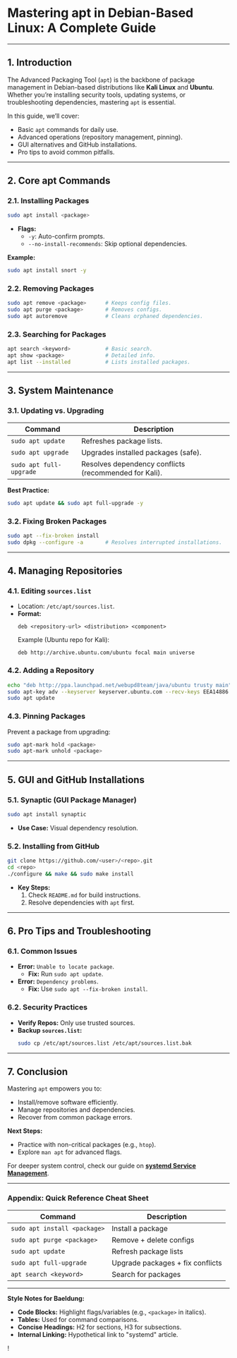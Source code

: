 # **Mastering apt in Debian-Based Linux: A Complete Guide**
---  
## **1. Introduction**  
The Advanced Packaging Tool (`apt`) is the backbone of package management in Debian-based distributions like **Kali Linux** and **Ubuntu**. Whether you’re installing security tools, updating systems, or troubleshooting dependencies, mastering `apt` is essential.  

In this guide, we’ll cover:  
- Basic `apt` commands for daily use.  
- Advanced operations (repository management, pinning).  
- GUI alternatives and GitHub installations.  
- Pro tips to avoid common pitfalls.  

---

## **2. Core apt Commands**  

### **2.1. Installing Packages**  
```bash
sudo apt install <package>  
```  
- **Flags:**  
  - `-y`: Auto-confirm prompts.  
  - `--no-install-recommends`: Skip optional dependencies.  

**Example:**  
```bash
sudo apt install snort -y  
```

### **2.2. Removing Packages**  
```bash
sudo apt remove <package>      # Keeps config files.  
sudo apt purge <package>       # Removes configs.  
sudo apt autoremove            # Cleans orphaned dependencies.  
```

### **2.3. Searching for Packages**  
```bash
apt search <keyword>           # Basic search.  
apt show <package>             # Detailed info.  
apt list --installed           # Lists installed packages.  
```

---

## **3. System Maintenance**  

### **3.1. Updating vs. Upgrading**  
| Command | Description |  
|---------|-------------|  
| `sudo apt update` | Refreshes package lists. |  
| `sudo apt upgrade` | Upgrades installed packages (safe). |  
| `sudo apt full-upgrade` | Resolves dependency conflicts (recommended for Kali). |  

**Best Practice:**  
```bash
sudo apt update && sudo apt full-upgrade -y  
```

### **3.2. Fixing Broken Packages**  
```bash
sudo apt --fix-broken install  
sudo dpkg --configure -a       # Resolves interrupted installations.  
```

---

## **4. Managing Repositories**  

### **4.1. Editing `sources.list`**  
- Location: `/etc/apt/sources.list`.  
- **Format:**  
  ```plaintext
  deb <repository-url> <distribution> <component>  
  ```  
  Example (Ubuntu repo for Kali):  
  ```plaintext
  deb http://archive.ubuntu.com/ubuntu focal main universe  
  ```  

### **4.2. Adding a Repository**  
```bash
echo "deb http://ppa.launchpad.net/webupd8team/java/ubuntu trusty main" | sudo tee /etc/apt/sources.list.d/webupd8team-java.list  
sudo apt-key adv --keyserver keyserver.ubuntu.com --recv-keys EEA14886  
sudo apt update  
```

### **4.3. Pinning Packages**  
Prevent a package from upgrading:  
```bash
sudo apt-mark hold <package>  
sudo apt-mark unhold <package>  
```

---

## **5. GUI and GitHub Installations**  

### **5.1. Synaptic (GUI Package Manager)**  
```bash
sudo apt install synaptic  
```  
- **Use Case:** Visual dependency resolution.  

### **5.2. Installing from GitHub**  
```bash
git clone https://github.com/<user>/<repo>.git  
cd <repo>  
./configure && make && sudo make install  
```  
- **Key Steps:**  
  1. Check `README.md` for build instructions.  
  2. Resolve dependencies with `apt` first.  

---

## **6. Pro Tips and Troubleshooting**  

### **6.1. Common Issues**  
- **Error:** `Unable to locate package`.  
  - **Fix:** Run `sudo apt update`.  
- **Error:** `Dependency problems`.  
  - **Fix:** Use `sudo apt --fix-broken install`.  

### **6.2. Security Practices**  
- **Verify Repos:** Only use trusted sources.  
- **Backup `sources.list`:**  
  ```bash
  sudo cp /etc/apt/sources.list /etc/apt/sources.list.bak  
  ```

---

## **7. Conclusion**  
Mastering `apt` empowers you to:  
- Install/remove software efficiently.  
- Manage repositories and dependencies.  
- Recover from common package errors.  

**Next Steps:**  
- Practice with non-critical packages (e.g., `htop`).  
- Explore `man apt` for advanced flags.  

For deeper system control, check our guide on **[systemd Service Management](link-to-next-article)**.  

---

### **Appendix: Quick Reference Cheat Sheet**  
| Command | Description |  
|---------|-------------|  
| `sudo apt install <package>` | Install a package |  
| `sudo apt purge <package>` | Remove + delete configs |  
| `sudo apt update` | Refresh package lists |  
| `sudo apt full-upgrade` | Upgrade packages + fix conflicts |  
| `apt search <keyword>` | Search for packages |  

---

**Style Notes for Baeldung:**  
- **Code Blocks:** Highlight flags/variables (e.g., `<package>` in italics).  
- **Tables:** Used for command comparisons.  
- **Concise Headings:** H2 for sections, H3 for subsections.  
- **Internal Linking:** Hypothetical link to "systemd" article.  

!
